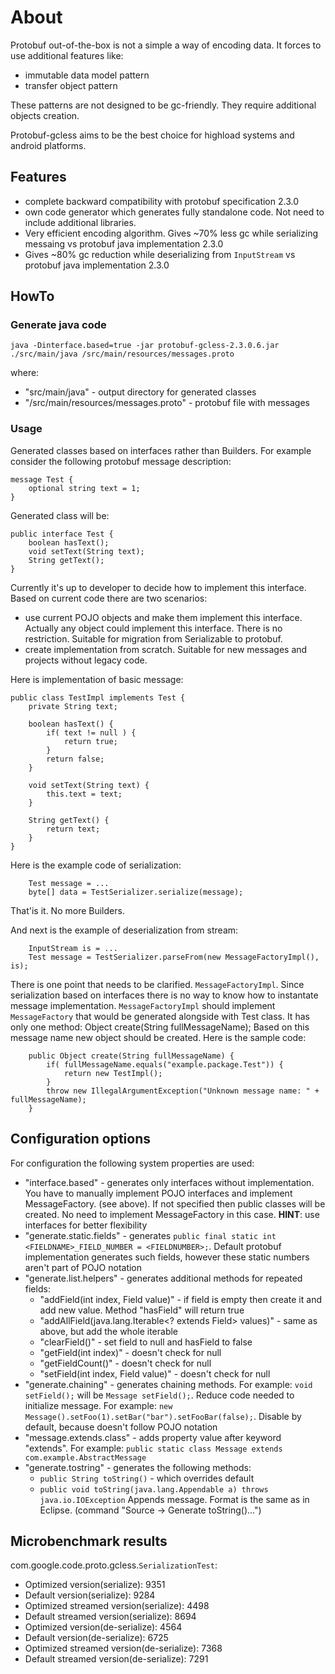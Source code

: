# About #

Protobuf out-of-the-box is not a simple a way of encoding data. It forces to use additional features like:
  * immutable data model pattern
  * transfer object pattern

These patterns are not designed to be gc-friendly. They require additional objects creation.

Protobuf-gcless aims to be the best choice for highload systems and android platforms.

## Features ##

  * complete backward compatibility with protobuf specification 2.3.0
  * own code generator which generates fully standalone code. Not need to include additional libraries.
  * Very efficient encoding algorithm. Gives ~70% less gc while serializing messaing vs protobuf java implementation 2.3.0
  * Gives ~80% gc reduction while deserializing from `InputStream` vs protobuf java implementation 2.3.0

## HowTo ##

### Generate java code ###

```
java -Dinterface.based=true -jar protobuf-gcless-2.3.0.6.jar ./src/main/java /src/main/resources/messages.proto
```

where:
  * "src/main/java" - output directory for generated classes
  * "/src/main/resources/messages.proto" - protobuf file with messages

### Usage ###

Generated classes based on interfaces rather than Builders. For example consider the following protobuf message description:
```
message Test {
    optional string text = 1;
}
```

Generated class will be:
```
public interface Test {
    boolean hasText();
    void setText(String text);
    String getText();
}
```

Currently it's up to developer to decide how to implement this interface. Based on current code there are two scenarios:
  * use current POJO objects and make them implement this interface. Actually any object could implement this interface. There is no restriction. Suitable for migration from Serializable to protobuf.
  * create implementation from scratch. Suitable for new messages and projects without legacy code.

Here is implementation of basic message:
```
public class TestImpl implements Test {
    private String text;
    
    boolean hasText() {
        if( text != null ) {
            return true;
        }
        return false;
    }

    void setText(String text) {
        this.text = text;
    }

    String getText() {
        return text;
    }
}
```

Here is the example code of serialization:
```
    Test message = ...
    byte[] data = TestSerializer.serialize(message);
```

That'is it. No more Builders.

And next is the example of deserialization from stream:
```
    InputStream is = ...
    Test message = TestSerializer.parseFrom(new MessageFactoryImpl(), is);
```

There is one point that needs to be clarified. `MessageFactoryImpl`. Since serialization based on interfaces there is no way to know how to instantate message implementation. `MessageFactoryImpl` should implement `MessageFactory` that would be generated alongside with Test class. It has only one method: Object create(String fullMessageName); Based on this message name new object should be created. Here is the sample code:
```
    public Object create(String fullMessageName) {
        if( fullMessageName.equals("example.package.Test")) {
            return new TestImpl();
        }
        throw new IllegalArgumentException("Unknown message name: " + fullMessageName);
    }
```

## Configuration options ##

For configuration the following system properties are used:
  * "interface.based" - generates only interfaces without implementation. You have to manually implement POJO interfaces and implement MessageFactory. (see above). If not specified then public classes will be created. No need to implement MessageFactory in this case. **HINT**: use interfaces for better flexibility
  * "generate.static.fields" - generates `public final static int <FIELDNAME>_FIELD_NUMBER = <FIELDNUMBER>;`. Default protobuf implementation generates such fields, however these static numbers aren't part of POJO notation
  * "generate.list.helpers" - generates additional methods for repeated fields:
    * "addField(int index, Field value)" - if field is empty then create it and add new value. Method "hasField" will return true
    * "addAllField(java.lang.Iterable<? extends Field> values)" - same as above, but add the whole iterable
    * "clearField()" - set field to null and hasField to false
    * "getField(int index)" - doesn't check for null
    * "getFieldCount()" - doesn't check for null
    * "setField(int index, Field value)" - doesn't check for null
  * "generate.chaining" - generates chaining methods. For example: ` void setField(); ` will be ` Message setField(); `. Reduce code needed to initialize message. For example: ` new Message().setFoo(1).setBar("bar").setFooBar(false); `. Disable by default, because doesn't follow POJO notation
  * "message.extends.class" - adds property value after keyword "extends". For example: ` public static class Message extends com.example.AbstractMessage `
  * "generate.tostring" - generates the following methods:
    * ` public String toString() ` - which overrides default
    * ` public void toString(java.lang.Appendable a) throws java.io.IOException ` Appends message. Format is the same as in Eclipse. (command "Source -> Generate toString()...")

## Microbenchmark results ##

com.google.code.proto.gcless.`SerializationTest`:
  * Optimized version(serialize): 9351
  * Default version(serialize): 9284
  * Optimized streamed version(serialize): 4498
  * Default streamed version(serialize): 8694
  * Optimized version(de-serialize): 4564
  * Default version(de-serialize): 6725
  * Optimized streamed version(de-serialize): 7368
  * Default streamed version(de-serialize): 7291


